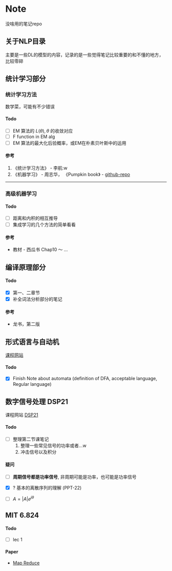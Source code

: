 # Note

没啥用的笔记repo

## 关于NLP目录

主要是一些DL的模型的内容，记录的是一些觉得笔记比较重要的和不懂的地方，比较零碎

## 统计学习部分

### 统计学习方法

数学菜，可能有不少错误

#### Todo

- [ ] EM 算法的 $L(\theta), \theta$ 的收敛对应
- [ ] F function in EM alg
- [ ] EM 算法的最大化后验概率，或EM在朴素贝叶斯中的运用

#### 参考

1. 《统计学习方法》 - 李航:w
2. 《机器学习》 - 周志华， 《Pumpkin book》 - [github-repo](https://github.com/datawhalechina/pumpkin-book)

---------

### 高级机器学习

#### Todo

- [ ] 距离和内积的相互推导
- [ ] 集成学习的几个方法的简单看看

#### 参考

- 教材 - 西瓜书 Chap10 ～ ...

## 编译原理部分

#### Todo

- [x] 第一、二章节 
- [x] 补全词法分析部分的笔记

#### 参考

- 龙书，第二版

## 形式语言与自动机

[课程网站](http://cs.nju.edu.cn/bulei/FLA21.html)

#### Todo

- [x] Finish Note about automata (definition of DFA, acceptable language, Regular language) 

## 数字信号处理 DSP21

课程网站 [DSP21](https://www.lamda.nju.edu.cn/yehj/dsp2021/)

#### Todo

- [ ] 整理第二节课笔记
    1. 整理一些常见信号的功率或者...w
    2. 冲击信号以及积分

#### 疑问

- [ ] **周期信号都是功率信号**, 非周期可能是功率，也可能是功率信号

- [x] ? 基本的离散序列的理解 (PPT-22)
- [ ] $A = |A|e^{j\theta}$


## MIT 6.824


#### Todo

- [ ] lec 1

#### Paper

- [Map Reduce](https://pdos.csail.mit.edu/6.824/papers/mapreduce.pdf)